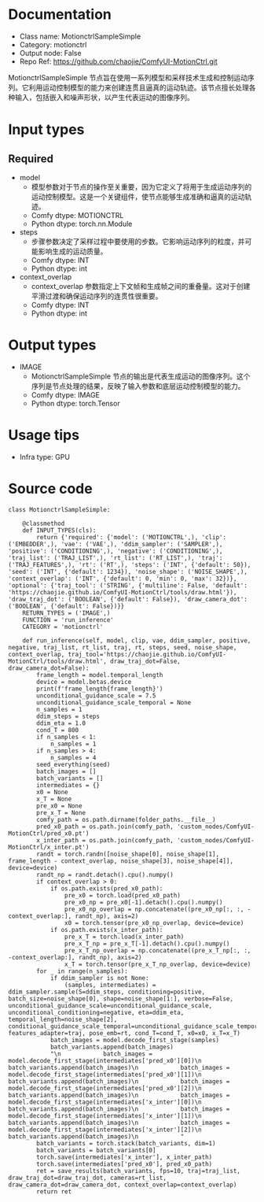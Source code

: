 # Documentation
- Class name: MotionctrlSampleSimple
- Category: motionctrl
- Output node: False
- Repo Ref: https://github.com/chaojie/ComfyUI-MotionCtrl.git

MotionctrlSampleSimple 节点旨在使用一系列模型和采样技术生成和控制运动序列。它利用运动控制模型的能力来创建连贯且逼真的运动轨迹。该节点擅长处理各种输入，包括嵌入和噪声形状，以产生代表运动的图像序列。

# Input types
## Required
- model
    - 模型参数对于节点的操作至关重要，因为它定义了将用于生成运动序列的运动控制模型。这是一个关键组件，使节点能够生成准确和逼真的运动轨迹。
    - Comfy dtype: MOTIONCTRL
    - Python dtype: torch.nn.Module
- steps
    - 步骤参数决定了采样过程中要使用的步数。它影响运动序列的粒度，并可能影响生成的运动质量。
    - Comfy dtype: INT
    - Python dtype: int
- context_overlap
    - context_overlap 参数指定上下文帧和生成帧之间的重叠量。这对于创建平滑过渡和确保运动序列的连贯性很重要。
    - Comfy dtype: INT
    - Python dtype: int

# Output types
- IMAGE
    - MotionctrlSampleSimple 节点的输出是代表生成运动的图像序列。这个序列是节点处理的结果，反映了输入参数和底层运动控制模型的能力。
    - Comfy dtype: IMAGE
    - Python dtype: torch.Tensor

# Usage tips
- Infra type: GPU

# Source code
```
class MotionctrlSampleSimple:

    @classmethod
    def INPUT_TYPES(cls):
        return {'required': {'model': ('MOTIONCTRL',), 'clip': ('EMBEDDER',), 'vae': ('VAE',), 'ddim_sampler': ('SAMPLER',), 'positive': ('CONDITIONING',), 'negative': ('CONDITIONING',), 'traj_list': ('TRAJ_LIST',), 'rt_list': ('RT_LIST',), 'traj': ('TRAJ_FEATURES',), 'rt': ('RT',), 'steps': ('INT', {'default': 50}), 'seed': ('INT', {'default': 1234}), 'noise_shape': ('NOISE_SHAPE',), 'context_overlap': ('INT', {'default': 0, 'min': 0, 'max': 32})}, 'optional': {'traj_tool': ('STRING', {'multiline': False, 'default': 'https://chaojie.github.io/ComfyUI-MotionCtrl/tools/draw.html'}), 'draw_traj_dot': ('BOOLEAN', {'default': False}), 'draw_camera_dot': ('BOOLEAN', {'default': False})}}
    RETURN_TYPES = ('IMAGE',)
    FUNCTION = 'run_inference'
    CATEGORY = 'motionctrl'

    def run_inference(self, model, clip, vae, ddim_sampler, positive, negative, traj_list, rt_list, traj, rt, steps, seed, noise_shape, context_overlap, traj_tool='https://chaojie.github.io/ComfyUI-MotionCtrl/tools/draw.html', draw_traj_dot=False, draw_camera_dot=False):
        frame_length = model.temporal_length
        device = model.betas.device
        print(f'frame_length{frame_length}')
        unconditional_guidance_scale = 7.5
        unconditional_guidance_scale_temporal = None
        n_samples = 1
        ddim_steps = steps
        ddim_eta = 1.0
        cond_T = 800
        if n_samples < 1:
            n_samples = 1
        if n_samples > 4:
            n_samples = 4
        seed_everything(seed)
        batch_images = []
        batch_variants = []
        intermediates = {}
        x0 = None
        x_T = None
        pre_x0 = None
        pre_x_T = None
        comfy_path = os.path.dirname(folder_paths.__file__)
        pred_x0_path = os.path.join(comfy_path, 'custom_nodes/ComfyUI-MotionCtrl/pred_x0.pt')
        x_inter_path = os.path.join(comfy_path, 'custom_nodes/ComfyUI-MotionCtrl/x_inter.pt')
        randt = torch.randn([noise_shape[0], noise_shape[1], frame_length - context_overlap, noise_shape[3], noise_shape[4]], device=device)
        randt_np = randt.detach().cpu().numpy()
        if context_overlap > 0:
            if os.path.exists(pred_x0_path):
                pre_x0 = torch.load(pred_x0_path)
                pre_x0_np = pre_x0[-1].detach().cpu().numpy()
                pre_x0_np_overlap = np.concatenate((pre_x0_np[:, :, -context_overlap:], randt_np), axis=2)
                x0 = torch.tensor(pre_x0_np_overlap, device=device)
            if os.path.exists(x_inter_path):
                pre_x_T = torch.load(x_inter_path)
                pre_x_T_np = pre_x_T[-1].detach().cpu().numpy()
                pre_x_T_np_overlap = np.concatenate((pre_x_T_np[:, :, -context_overlap:], randt_np), axis=2)
                x_T = torch.tensor(pre_x_T_np_overlap, device=device)
        for _ in range(n_samples):
            if ddim_sampler is not None:
                (samples, intermediates) = ddim_sampler.sample(S=ddim_steps, conditioning=positive, batch_size=noise_shape[0], shape=noise_shape[1:], verbose=False, unconditional_guidance_scale=unconditional_guidance_scale, unconditional_conditioning=negative, eta=ddim_eta, temporal_length=noise_shape[2], conditional_guidance_scale_temporal=unconditional_guidance_scale_temporal, features_adapter=traj, pose_emb=rt, cond_T=cond_T, x0=x0, x_T=x_T)
            batch_images = model.decode_first_stage(samples)
            batch_variants.append(batch_images)
            "\n            batch_images = model.decode_first_stage(intermediates['pred_x0'][0])\n            batch_variants.append(batch_images)\n            batch_images = model.decode_first_stage(intermediates['pred_x0'][1])\n            batch_variants.append(batch_images)\n            batch_images = model.decode_first_stage(intermediates['pred_x0'][2])\n            batch_variants.append(batch_images)\n            batch_images = model.decode_first_stage(intermediates['x_inter'][0])\n            batch_variants.append(batch_images)\n            batch_images = model.decode_first_stage(intermediates['x_inter'][1])\n            batch_variants.append(batch_images)\n            batch_images = model.decode_first_stage(intermediates['x_inter'][2])\n            batch_variants.append(batch_images)\n            "
        batch_variants = torch.stack(batch_variants, dim=1)
        batch_variants = batch_variants[0]
        torch.save(intermediates['x_inter'], x_inter_path)
        torch.save(intermediates['pred_x0'], pred_x0_path)
        ret = save_results(batch_variants, fps=10, traj=traj_list, draw_traj_dot=draw_traj_dot, cameras=rt_list, draw_camera_dot=draw_camera_dot, context_overlap=context_overlap)
        return ret
```